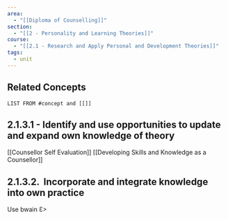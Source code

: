 ```yaml
---
area:
  - "[[Diploma of Counselling]]"
section:
  - "[[2 - Personality and Learning Theories]]"
course:
  - "[[2.1 - Research and Apply Personal and Development Theories]]"
tags:
  - unit
---
```

## Related Concepts
```dataview
LIST FROM #concept and [[]]
```

## 2.1.3.1 - Identify and use opportunities to update and expand own knowledge of theory
[[Counsellor Self Evaluation]]
[[Developing Skills and Knowledge as a Counsellor]]

## 2.1.3.2.  Incorporate and integrate knowledge into own practice
Use bwain Ɛ>